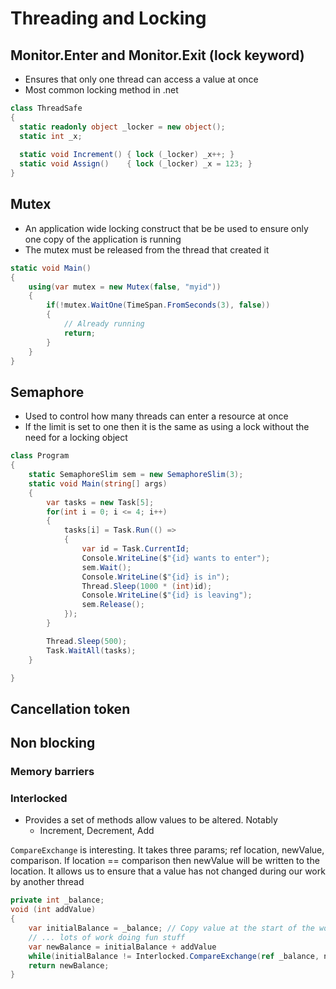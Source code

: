 # Threading and Locking

## Monitor.Enter and Monitor.Exit (lock keyword)

- Ensures that only one thread can access a value at once
- Most common locking method in .net

```c#
class ThreadSafe
{
  static readonly object _locker = new object();
  static int _x;
 
  static void Increment() { lock (_locker) _x++; }
  static void Assign()    { lock (_locker) _x = 123; }
}
```


## Mutex 

- An application wide locking construct that be be used to ensure only one copy of the application is running
- The mutex must be released from the thread that created it

```c#
static void Main() 
{
    using(var mutex = new Mutex(false, "myid")) 
    {
        if(!mutex.WaitOne(TimeSpan.FromSeconds(3), false)) 
        {
            // Already running
            return;
        }
    }
}
```

## Semaphore

- Used to control how many threads can enter a resource at once
- If the limit is set to one then it is the same as using a lock without the need for a locking object

```c#
class Program
{
    static SemaphoreSlim sem = new SemaphoreSlim(3);
    static void Main(string[] args)
    {
        var tasks = new Task[5];
        for(int i = 0; i <= 4; i++)
        {
            tasks[i] = Task.Run(() =>
            {
                var id = Task.CurrentId;
                Console.WriteLine($"{id} wants to enter");
                sem.Wait();
                Console.WriteLine($"{id} is in");
                Thread.Sleep(1000 * (int)id);
                Console.WriteLine($"{id} is leaving");
                sem.Release();
            });
        }

        Thread.Sleep(500);
        Task.WaitAll(tasks);
    }

}
```



## Cancellation token

## Non blocking

### Memory barriers

### Interlocked

- Provides a set of methods allow values to be altered. Notably
    - Increment, Decrement, Add

`CompareExchange` is interesting. It takes three params; ref location, newValue, comparison. If location == comparison then newValue will be written to the location. It allows us to ensure that a value has not changed during our work by another thread

```c#
private int _balance;
void (int addValue) 
{
    var initialBalance = _balance; // Copy value at the start of the work
    // ... lots of work doing fun stuff
    var newBalance = initialBalance + addValue
    while(initialBalance != Interlocked.CompareExchange(ref _balance, newBalance, initialBalance));
    return newBalance;
}
```
